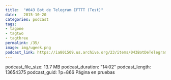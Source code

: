 ```yaml
---
title:  "#043 Bot de Telegram IFTTT (Test)"
date:   2015-10-20
categories: podcast
tags:
- tagone
- tagtwo
- tagthree
permalink: /35/
image: img/ugeek.png
podcast_link: https://ia801509.us.archive.org/23/items/043BotDeTelegramDeIFTTT/%23043%20Bot%20de%20Telegram%20de%20IFTTT.mp3
---
```

podcast_file_size: 13.7 MB
podcast_duration: "14:02"
podcast_length: 13654375
podcast_guid: ?p=866
Página en pruebas

